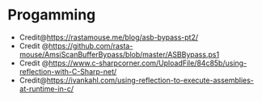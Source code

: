# Progamming




* Credit@https://rastamouse.me/blog/asb-bypass-pt2/
* Credit @https://github.com/rasta-mouse/AmsiScanBufferBypass/blob/master/ASBBypass.ps1
* Credit @https://www.c-sharpcorner.com/UploadFile/84c85b/using-reflection-with-C-Sharp-net/
* Credit@https://ivankahl.com/using-reflection-to-execute-assemblies-at-runtime-in-c/
